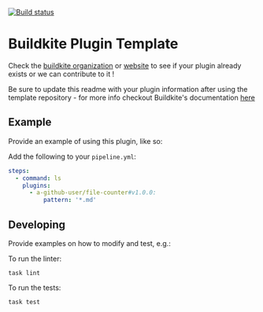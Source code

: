 [![Build status](https://badge.buildkite.com/df549c652f77fa3660f4d7f975fd3bb5744e12fb4066719553.svg?branch=main)](https://buildkite.com/datum/template-buildkite-plugin)

# Buildkite Plugin Template

Check the [buildkite organization](https://github.com/buildkite-plugins) or [website](https://buildkite.com/plugins) to see if your plugin already exists or we can contribute to it !

Be sure to update this readme with your plugin information after using the template repository - for more info checkout Buildkite's documentation [here](https://buildkite.com/docs/plugins)

## Example

Provide an example of using this plugin, like so:

Add the following to your `pipeline.yml`:

```yml
steps:
  - command: ls
    plugins:
      - a-github-user/file-counter#v1.0.0:
          pattern: '*.md'
```

## Developing

Provide examples on how to modify and test, e.g.:

To run the linter:
```shell
task lint
```

To run the tests:

```shell
task test
```